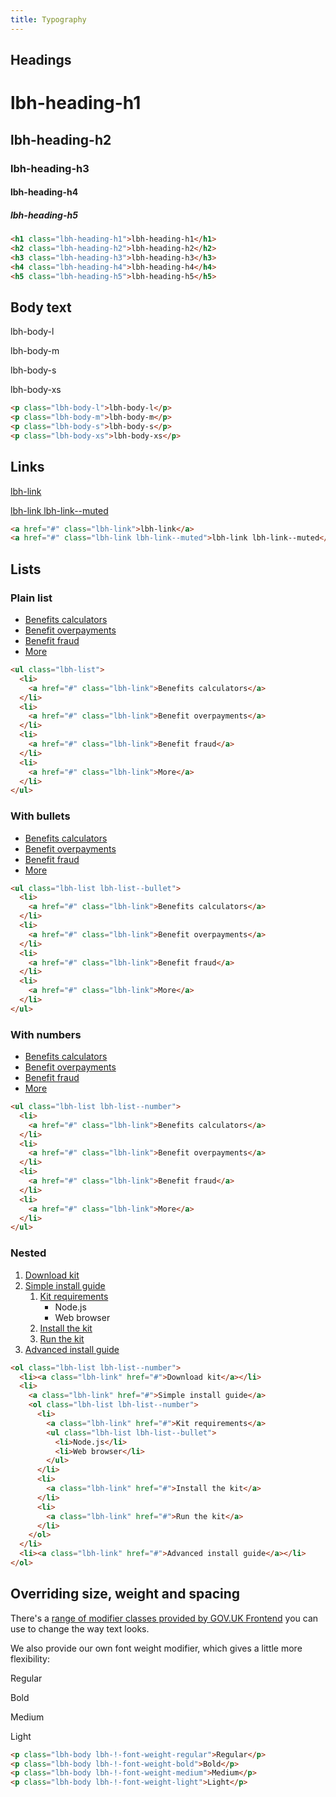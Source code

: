 ```yaml
---
title: Typography
---
```


## Headings

<h1 class="lbh-heading-h1">lbh-heading-h1</h1>
<h2 class="lbh-heading-h2">lbh-heading-h2</h2>
<h3 class="lbh-heading-h3">lbh-heading-h3</h3>
<h4 class="lbh-heading-h4">lbh-heading-h4</h4>
<h5 class="lbh-heading-h5">lbh-heading-h5</h5>

```html
<h1 class="lbh-heading-h1">lbh-heading-h1</h1>
<h2 class="lbh-heading-h2">lbh-heading-h2</h2>
<h3 class="lbh-heading-h3">lbh-heading-h3</h3>
<h4 class="lbh-heading-h4">lbh-heading-h4</h4>
<h5 class="lbh-heading-h5">lbh-heading-h5</h5>
```

## Body text

<p class="lbh-body-l">lbh-body-l</p>
<p class="lbh-body-m">lbh-body-m</p>
<p class="lbh-body-s">lbh-body-s</p>
<p class="lbh-body-xs">lbh-body-xs</p>

```html
<p class="lbh-body-l">lbh-body-l</p>
<p class="lbh-body-m">lbh-body-m</p>
<p class="lbh-body-s">lbh-body-s</p>
<p class="lbh-body-xs">lbh-body-xs</p>
```

## Links

<p class="lbh-body">
    <a href="#" class="lbh-link">lbh-link</a>
</p>
<p class="lbh-body">
    <a href="#" class="lbh-link lbh-link--muted">lbh-link lbh-link--muted</a>
</p>

```html
<a href="#" class="lbh-link">lbh-link</a>
<a href="#" class="lbh-link lbh-link--muted">lbh-link lbh-link--muted</a>
```

## Lists

### Plain list

<ul class="lbh-list">
  <li>
    <a href="#" class="lbh-link">Benefits calculators</a>
  </li>
  <li>
    <a href="#" class="lbh-link">Benefit overpayments</a>
  </li>
  <li>
    <a href="#" class="lbh-link">Benefit fraud</a>
  </li>
  <li>
    <a href="#" class="lbh-link">More</a>
  </li>
</ul>

```html
<ul class="lbh-list">
  <li>
    <a href="#" class="lbh-link">Benefits calculators</a>
  </li>
  <li>
    <a href="#" class="lbh-link">Benefit overpayments</a>
  </li>
  <li>
    <a href="#" class="lbh-link">Benefit fraud</a>
  </li>
  <li>
    <a href="#" class="lbh-link">More</a>
  </li>
</ul>
```

### With bullets

<ul class="lbh-list lbh-list--bullet">
  <li>
    <a href="#" class="lbh-link">Benefits calculators</a>
  </li>
  <li>
    <a href="#" class="lbh-link">Benefit overpayments</a>
  </li>
  <li>
    <a href="#" class="lbh-link">Benefit fraud</a>
  </li>
  <li>
    <a href="#" class="lbh-link">More</a>
  </li>
</ul>

```html
<ul class="lbh-list lbh-list--bullet">
  <li>
    <a href="#" class="lbh-link">Benefits calculators</a>
  </li>
  <li>
    <a href="#" class="lbh-link">Benefit overpayments</a>
  </li>
  <li>
    <a href="#" class="lbh-link">Benefit fraud</a>
  </li>
  <li>
    <a href="#" class="lbh-link">More</a>
  </li>
</ul>
```

### With numbers

<ul class="lbh-list lbh-list--number">
  <li>
    <a href="#" class="lbh-link">Benefits calculators</a>
  </li>
  <li>
    <a href="#" class="lbh-link">Benefit overpayments</a>
  </li>
  <li>
    <a href="#" class="lbh-link">Benefit fraud</a>
  </li>
  <li>
    <a href="#" class="lbh-link">More</a>
  </li>
</ul>

```html
<ul class="lbh-list lbh-list--number">
  <li>
    <a href="#" class="lbh-link">Benefits calculators</a>
  </li>
  <li>
    <a href="#" class="lbh-link">Benefit overpayments</a>
  </li>
  <li>
    <a href="#" class="lbh-link">Benefit fraud</a>
  </li>
  <li>
    <a href="#" class="lbh-link">More</a>
  </li>
</ul>
```

### Nested

<ol class="lbh-list lbh-list--number">
  <li><a class="lbh-link" href="#">Download kit</a></li>
  <li>
    <a class="lbh-link" href="#">Simple install guide</a>
    <ol class="lbh-list lbh-list--number">
      <li>
        <a class="lbh-link" href="#">Kit requirements</a>
        <ul class="lbh-list lbh-list--bullet">
          <li>Node.js</li>
          <li>Web browser</li>
        </ul>
      </li>
      <li>
        <a class="lbh-link" href="#">Install the kit</a>
      </li>
      <li>
        <a class="lbh-link" href="#">Run the kit</a>
      </li>
    </ol>
  </li>
  <li><a class="lbh-link" href="#">Advanced install guide</a></li>
</ol>

```html
<ol class="lbh-list lbh-list--number">
  <li><a class="lbh-link" href="#">Download kit</a></li>
  <li>
    <a class="lbh-link" href="#">Simple install guide</a>
    <ol class="lbh-list lbh-list--number">
      <li>
        <a class="lbh-link" href="#">Kit requirements</a>
        <ul class="lbh-list lbh-list--bullet">
          <li>Node.js</li>
          <li>Web browser</li>
        </ul>
      </li>
      <li>
        <a class="lbh-link" href="#">Install the kit</a>
      </li>
      <li>
        <a class="lbh-link" href="#">Run the kit</a>
      </li>
    </ol>
  </li>
  <li><a class="lbh-link" href="#">Advanced install guide</a></li>
</ol>
```

## Overriding size, weight and spacing

There's a [range of modifier classes provided by GOV.UK Frontend](https://design-system.service.gov.uk/styles/typography/) you can use to change the way text looks.

We also provide our own font weight modifier, which gives a little more flexibility:

<p class="lbh-body lbh-!-font-weight-regular">Regular</p>
<p class="lbh-body lbh-!-font-weight-bold">Bold</p>
<p class="lbh-body lbh-!-font-weight-medium">Medium</p>
<p class="lbh-body lbh-!-font-weight-light">Light</p>

```html
<p class="lbh-body lbh-!-font-weight-regular">Regular</p>
<p class="lbh-body lbh-!-font-weight-bold">Bold</p>
<p class="lbh-body lbh-!-font-weight-medium">Medium</p>
<p class="lbh-body lbh-!-font-weight-light">Light</p>
```
